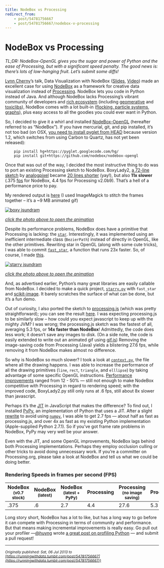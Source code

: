 ```yaml
---
title: NodeBox vs Processing
redirect_from: 
    - post/54781756667
    - post/54781756667/nodebox-v-processing
---
```

# NodeBox vs Processing

*TL;DR: NodeBox-OpenGL gives you the sugar and power of Python and the ease of Processing, but with a significant speed penalty. The good news is: there’s lots of low-hanging fruit. Let’s submit some diffs!*

[Lynn Cherny](https://twitter.com/arnicas)’s talk, Data Visualization with NodeBox ([Slides](http://www.slideshare.net/arnicas/nodebox-for-data-visualization-17766643), [Video](http://vimeo.com/63270085)) made an excellent case for using [NodeBox](http://www.cityinabottle.org/nodebox/) as a framework for creative data visualization instead of [Processing](http://processing.org/). NodeBox lets you code in Python instead of Java. And although NodeBox lacks Processing’s vibrant community of developers and [rich ecosystem](http://www.processing.org/reference/libraries/) (including [geomerative](http://www.ricardmarxer.com/geomerative/) and [toxiclibs](http://toxiclibs.org/)), NodeBox comes with a lot built-in ([flocking, particle systems, graphs](http://www.cityinabottle.org/nodebox/physics/)), plus easy access to all the goodies you could ever want in Python.  

So, I decided to give it a whirl and installed [NodeBox-OpenGL](https://github.com/nodebox/nodebox-opengl) (hereafter referred to as “NodeBox”). If you have mercurial, git, and pip installed, it’s not too bad (on OSX, [you need to install pyglet from HEAD](http://twistedpairdevelopment.wordpress.com/2012/02/21/installing-pyglet-in-mac-os-x/) because version 1.2, which switches from using Carbon to Quartz, has not yet been released):  

```
    pip install hg+https://pyglet.googlecode.com/hg/
    pip install git+https://github.com/nodebox/nodebox-opengl
```    
    
Once that was out of the way, I decided the most instructive thing to do was to port an existing Processing sketch to NodeBox. BoxyLady2, [a 72-line sketch](https://gist.github.com/jsundram/1671003) by [analogpixel](http://www.analogpixel.org/) became [20 lines shorter](https://gist.github.com/jsundram/5332259) (yay!), but also **11x slower** (.375 [fps](http://en.wikipedia.org/wiki/Frame_rate) for NodeBox, 4.4 fps for Processing v2.0b9). That’s a hell of a performance price to pay.  

My rendered output is [here](http://viz.runningwithdata.com/mosaic/jsundram.gif") (I used ImageMagick to stitch the frames together &ndash; it’s a ~9 MB animated gif)

[
    ![boxy jsundram](https://lh3.googleusercontent.com/D0MDnAb3MWsByV0fZ6-wzQsXStNczqgPSKXRi5V1GKF-n7rNVxZMpnw34Jdr71lTCD2UsQgjBVCgQI6i5OHcfeYP3QyAytXE5zbBCjQAPOmzG52VY-9PQN9HMw)
](http://viz.runningwithdata.com/mosaic/jsundram.gif)


*[click the photo above to open the animation](http://viz.runningwithdata.com/mosaic/jsundram.gif)*

Despite its performance problems, NodeBox does have a primitive that Processing is lacking: the [`star`](http://nodebox.net/code/index.php/Reference_%7C_star()). Interestingly, it was implemented using an inefficient intermediate class (`BezierPath`) instead of directly in OpenGL, like the other primitives. Rewriting star in OpenGL (along with some cute tricks), I was able to commit [`fast_star`](https://github.com/jsundram/nodebox-opengl/commit/87e66f57c7fea0520a21b68576f6472ce5097daf), a function that runs 23x faster. So, of course, I made [this](http://viz.runningwithdata.com/mosaic/jsundram_stars_smaller.gif).  

[
    ![starry jsundram](https://lh5.googleusercontent.com/wnbobcfRKiXjOrldse5I1q-02brVTfU_ie_aHOw1WRsRR9FAXBReanECiwpX1FfWg901Fe1IeBg1uL-ODgrh45teKWLDOaAyeDm1T-z1Yh686zYQCXZnXn5jng)
](http://viz.runningwithdata.com/mosaic/jsundram_stars_smaller.gif)

*[click the photo above to open the animation](http://viz.runningwithdata.com/mosaic/jsundram_stars_smaller.gif)*    

And, as advertised earlier, Python’s many great libraries are easily callable from NodeBox. I decided to make a quick project, [`starry.py`](https://gist.github.com/jsundram/5441782#file-starry-py) with `fast_star` and [scikit-image](http://scikit-image.org). It barely scratches the surface of what can be done, but it’s a fun demo.  

Out of curiosity, I also ported the sketch to [processing.js](https://github.com/processing-js/processing-js) (which was pretty straightforward); you can see the result [here](http://bl.ocks.org/jsundram/5605982). I was expecting processing.js to be similarly slow &ndash; how could you expect javascript to keep up with the mighty JVM? I was wrong; the processing.js sketch was the fastest of all, averaging 5.3 fps, or **14x faster than NodeBox**! Admittedly, the code does less work; it doesn’t save any images to disk. (On a side note, the code is easily extended to write out an animated gif using [gif.js](http://jnordberg.github.io/gif.js/)) Removing the image-saving code from Processing (Java) yields a blistering 27.6 fps, while removing it from NodeBox makes almost no difference.  

So why is NodeBox so much slower? I took a look at [`context.py`](https://github.com/nodebox/nodebox-opengl/blob/master/nodebox/graphics/context.py), the file where all the drawing happens. I was able to increase the performance of all the drawing primitives (`line`, `rect`, `triangle`, and `elllipse`) by taking advantage of some specific OpenGL instructions. [Performance improvements](https://github.com/nodebox/nodebox-opengl/commits/master/nodebox/graphics/context.py?author=jsundram) ranged from 12 - 50% &mdash; still not enough to make NodeBox competitive with Processing in regard to rendering speed; with the improved code, BoxyLady2.py still only runs at .6 fps, still about 8x slower than javascript.  

Perhaps it’s the [JIT](http://en.wikipedia.org/wiki/Just-in-time_compilation) in JavaScript that makes the difference? To find out, I installed [PyPy](http://pypy.org/index.html), an implementation of Python that uses a JIT. After a slight [rewrite](https://gist.github.com/jsundram/5618041) to avoid using [`numpy`](http://www.numpy.org/), I was able to get 2.7 fps &mdash; about half as fast as processing.js, and over 4x as fast as my existing Python implementation (Apple-supplied Python 2.7.1). So if you’ve got frame rate problems in NodeBox, PyPy may very well be your answer.  

Even with the JIT, and some OpenGL improvements, NodeBox lags behind both Processing implementations. Perhaps they employ occlusion culling or other tricks to avoid doing unnecessary work. If you’re a committer on Processing.org, please take a look at NodeBox and tell us what we could be doing better.  

### Rendering Speeds in frames per second (FPS) 

| NodeBox <br/> <sub>(v0.7 stock)</sub> | NodeBox <br/> <sub>(latest)</sub> | NodeBox <br/> <sub>(latest + PyPy)</sub> | Processing | Processing <br/> <sub>(no image saving)</sub> | Processing.js | 
|------|----|-----|-----|------|-----| 
| .375 | .6 | 2.7 | 4.4 | 27.6 | 5.3 |


Long story short, NodeBox has a lot to like, but has a long way to go before it can compete with Processing in terms of community and performance. But that means making incremental improvements is really easy. Go pull out your profiler &mdash;[@huyng](https://twitter.com/huyng) wrote [a great post on profiling Python](http://www.huyng.com/posts/python-performance-analysis/) &mdash; and submit a pull request!  

---
*<sub>Originally published: Sat, 06 Jul 2013 to [https://runningwithdata.tumblr.com/post/54781756667](https://runningwithdata.tumblr.com/post/54781756667/)</sub>*

